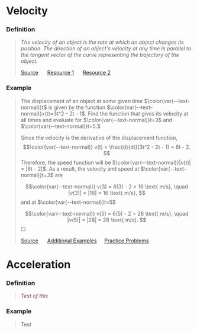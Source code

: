 # Velocity

### Definition

  

>*<span class = "adaptive-text">The velocity of an object is the rate at which an object changes its position. The direction of an object's velocity at any time is parallel to the tangent vector of the curve representing the trajectory of the object.</span>*
>
>[Source](https://youtube.com) $\quad$ [Resource 1](https://youtube.com) $\quad$ [Resource 2](https://youtube.com)

  

### Example

  

><span class="adaptive-text" >The displacement of an object at some given time $\color{var(--text-normal)}t$ is given by the function </span>$\color{var(--text-normal)}x(t)=3t^2 - 2t - 1$. <span class="adaptive-text">Find the function that gives its velocity at all times and evaluate for</span> $\color{var(--text-normal)}t=3$ <span class="adaptive-text">and</span> $\color{var(--text-normal)}t=5.$
>
>Since the velocity is the derivative of the displacement function,
>$$\color{var(--text-normal)} v(t) = \frac{d}{dt}(3t^2 - 2t - 1) = 6t - 2. $$
>Therefore, the speed function will be $\color{var(--text-normal)}|v(t)| = |6t - 2|$. As a result, the velocity and speed at $\color{var(--text-normal)}t=3$ are
>
>$$\color{var(--text-normal)} v(3) = 6(3) - 2 = 16 \text{ m/s}, \quad |v(3)| = |16| = 16 \text{ m/s}, $$
>and at $\color{var(--text-normal)}t=5$
>
>$$\color{var(--text-normal)} v(5) = 6(5) - 2 = 28 \text{ m/s}, \quad |v(5)| = |28| = 28 \text{ m/s}. $$
><span style="color:gray;">&#9633;</span>
>
>[Source](https://youtube.com) $\quad$ [Additional Examples](https://youtube.com)$\quad$ [Practice Problems](https://youtube.com)

  
  

# Acceleration

### Definition

  

>*<span style="font-style:italic; color:#87464e">Test of this</span>*

  

### Example

  

>Test